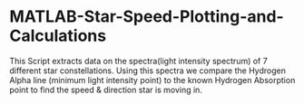 # MATLAB-Star-Speed-Plotting-and-Calculations
This Script extracts data on the spectra(light intensity spectrum) of 7 different star constellations. Using this spectra we compare the Hydrogen Alpha line (minimum light intensity point) to the known Hydrogen Absorption point to find the speed &amp; direction star is moving in.

